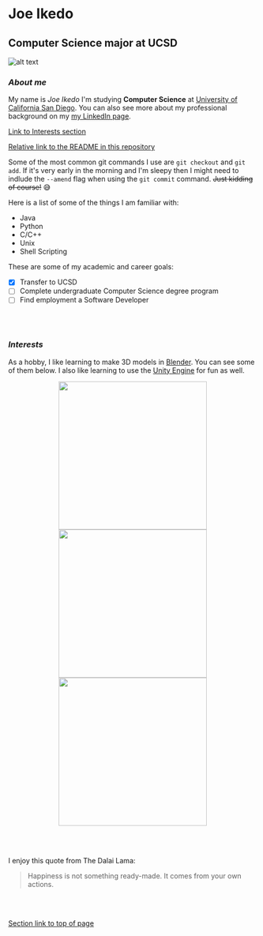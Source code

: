 # Joe Ikedo
## Computer Science major at UCSD

![alt text](https://i.imgur.com/n9z7YkR.jpg "Joe Ikedo")
### *About me*
My name is *Joe Ikedo* I'm studying **Computer Science** at [University of California San Diego](https://ucsd.edu/). You can also see more about my professional background on my [my LinkedIn page](https://www.linkedin.com/in/joe-ikedo/).

[Link to Interests section](#interests)

[Relative link to the README in this repository](README.md)

Some of the most common git commands I use are `git checkout` and `git add`. If it's very early in the morning and I'm sleepy then I might need to indlude the `--amend` flag when using the `git commit` command. ~~Just kidding of course!~~ :sweat_smile:

Here is a list of some of the things I am familiar with:
- Java
- Python
- C/C++
- Unix
- Shell Scripting

These are some of my academic and career goals:
- [x] Transfer to UCSD
- [ ] Complete undergraduate Computer Science degree program
- [ ] Find employment a Software Developer

<br></br>

### *Interests*
As a hobby, I like learning to make 3D models in [Blender](https://en.wikipedia.org/wiki/Blender_(software)). You can see some of them below. I also like learning to use the [Unity Engine](https://unity.com/) for fun as well.

<p align="middle">
  <img src="https://i.imgur.com/Mj91I32.png" width="300" />
  <img src="https://i.imgur.com/w2ESOC4.png" width="300" /> 
  <img src="https://i.imgur.com/POrZAfs.jpg" width="300" />
</p>

<br></br>

I enjoy this quote from The Dalai Lama:
> Happiness is not something ready-made. It comes from your own actions. 


<br></br>

[Section link to top of page](#joe-ikedo)

